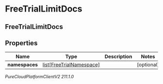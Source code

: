 # FreeTrialLimitDocs

## FreeTrialLimitDocs

## Properties

|Name | Type | Description | Notes|
|------------ | ------------- | ------------- | -------------|
| **namespaces** | [list[FreeTrialNamespace]](FreeTrialNamespace) |  | [optional] |



_PureCloudPlatformClientV2 211.1.0_

